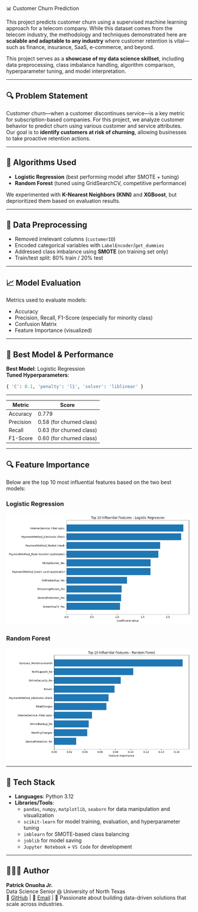 📊 Customer Churn Prediction

This project predicts customer churn using a supervised machine learning approach for a telecom company. While this dataset comes from the telecom industry, the methodology and techniques demonstrated here are **scalable and adaptable to any industry** where customer retention is vital—such as finance, insurance, SaaS, e-commerce, and beyond. 

This project serves as a **showcase of my data science skillset**, including data preprocessing, class imbalance handling, algorithm comparison, hyperparameter tuning, and model interpretation.

---

## 🔍 Problem Statement

Customer churn—when a customer discontinues service—is a key metric for subscription-based companies. For this project, we analyze customer behavior to predict churn using various customer and service attributes. Our goal is to **identify customers at risk of churning**, allowing businesses to take proactive retention actions.

---

## 🧠 Algorithms Used

- **Logistic Regression** (best performing model after SMOTE + tuning)
- **Random Forest** (tuned using GridSearchCV, competitive performance)

We experimented with **K-Nearest Neighbors (KNN)** and **XGBoost**, but deprioritized them based on evaluation results.

---

## 🧪 Data Preprocessing

- Removed irrelevant columns (`customerID`)
- Encoded categorical variables with `LabelEncoder`/`get_dummies`
- Addressed class imbalance using **SMOTE** (on training set only)
- Train/test split: 80% train / 20% test

---

## 📈 Model Evaluation

Metrics used to evaluate models:
- Accuracy
- Precision, Recall, F1-Score (especially for minority class)
- Confusion Matrix
- Feature Importance (visualized)

---

## 🔧 Best Model & Performance

**Best Model**: Logistic Regression  
**Tuned Hyperparameters**:  

```python
{ 'C': 0.1, 'penalty': 'l1', 'solver': 'liblinear' }
```

---

| Metric       | Score |
|--------------|-------|
| Accuracy     | 0.779 |
| Precision    | 0.58 (for churned class) |
| Recall       | 0.63 (for churned class) |
| F1-Score     | 0.60 (for churned class) |

---

## 🔍 Feature Importance

Below are the top 10 most influential features based on the two best models:

### Logistic Regression
![Logistic Regression Feature Importance](Visualizations/logistic_regression_feature_importance.png)

### Random Forest
![Random Forest Feature Importance](Visualizations/random_forest_feature_importance.png)


---

## 🧰 Tech Stack

- **Languages**: Python 3.12  
- **Libraries/Tools**:
  - `pandas`, `numpy`, `matplotlib`, `seaborn` for data manipulation and visualization  
  - `scikit-learn` for model training, evaluation, and hyperparameter tuning  
  - `imblearn` for SMOTE-based class balancing  
  - `joblib` for model saving  
  - `Jupyter Notebook` + `VS Code` for development  

---

## 👨🏽‍💻 Author

**Patrick Onuoha Jr.**  
Data Science Senior @ University of North Texas  
🔗 [GitHub](https://github.com/TheDataTenno) | 📧 [Email](mailto:ponuoha2017@gmail.com) | 🧠 Passionate about building data-driven solutions that scale across industries.
